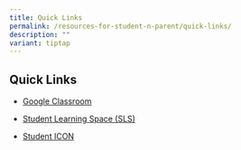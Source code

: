 ```yaml
---
title: Quick Links
permalink: /resources-for-student-n-parent/quick-links/
description: ""
variant: tiptap
---
```

<h2>Quick Links</h2><ul data-tight="true" class="tight"><li><p><a href="https://classroom.google.com/" rel="noopener noreferrer nofollow" target="_blank">Google Classroom</a></p></li><li><p><a href="https://vle.learning.moe.edu.sg/login" rel="noopener noreferrer nofollow" target="_blank">Student Learning Space (SLS)</a></p></li><li><p><a href="https://workspace.google.com/dashboard" rel="noopener noreferrer nofollow" target="_blank">Student ICON</a></p></li></ul><p></p>